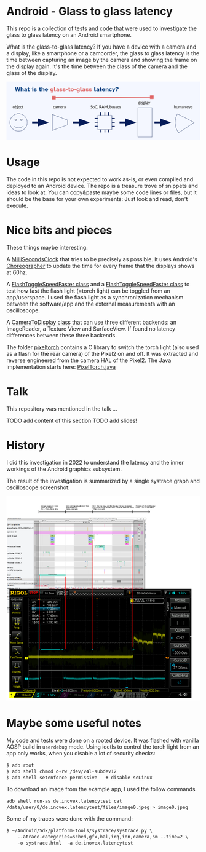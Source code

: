 # Android - Glass to glass latency

This repo is a collection of tests and code that were used to investigate the
glass to glass latency on an Android smartphone.

What is the glass-to-glass latency? If you have a device with a camera and a
display, like a smartphone or a camcorder, the glass to glass latency is the
time between capturing an image by the camera and showing the frame on the
display again.  It's the time between the class of the camera and the glass of
the display.

![Glass to glass latency](pics/glass-to-glass-latency--image-from-slides.png)

# Usage

The code in this repo is not expected to work as-is, or even compiled and
deployed to an Android device. The repo is a treasure trove of snippets and
ideas to look at. You can copy&paste maybe some code lines or files, but it
should be the base for your own experiments: Just look and read, don't execute.

# Nice bits and pieces

These things maybe interesting:

A [MilliSecondsClock](./app/src/main/java/de/inovex/latencytest/MilliSecondsClock.java)
that tries to be precisely as possible. It uses Android's
[Choreographer](https://developer.android.com/reference/android/view/Choreographer)
to update the time for every frame that the displays shows at 60hz.

A [FlashToggleSpeedFaster class](app/src/main/java/de/inovex/latencytest/FlashToggleSpeed.java)
and a [FlashToggleSpeedFaster class](app/src/main/java/de/inovex/latencytest/FlashToggleSpeedFaster.java)
to test how fast the flash light (=torch light) can be toggled from an app/userspace.
I used the flash light as a synchronization mechanism between the software/app
and the external measurements with an oscilloscope.

A [CameraToDisplay class](app/src/main/java/de/inovex/latencytest/CameraToDisplay.java)
that can use three different backends: an ImageReader, a Texture View and
SurfaceView. If found no latency differences between these three backends.

The folder [pixeltorch](pixeltorch/) contains a C library to switch the torch
light (also used as a flash for the rear camera) of the Pixel2 on and off.
It was extracted and reverse engineered from the camera HAL of the Pixel2.
The Java implementation starts here:
[PixelTorch.java](app/src/main/java/de/inovex/latencytest/PixelTorch.java)


# Talk

This repository was mentioned in the talk ...

TODO add content of this section
TODO add slides!


# History

I did this investigation in 2022 to understand the latency and the inner
workings of the Android graphics subsystem.

The result of the investigation is summarized by a single systrace graph and
oscilloscope screenshot:

![systrace graph and oscilloscope screenshot](pics/2022-03-15-torch-to-camera-to-display.systrace-oszi.png)


# Maybe some useful notes

My code and tests were done on a rooted device. It was flashed with vanilla
AOSP build in `userdebug` mode. Using ioctls to control the torch light
from an app only works, when you disable a lot of security checks:

    $ adb root
    $ adb shell chmod o+rw /dev/v4l-subdev12
    $ adb shell setenforce permissive   # disable seLinux

To download an image from the example app, I used the follow commands

    adb shell run-as de.inovex.latencytest cat /data/user/0/de.inovex.latencytest/files/image0.jpeg > image0.jpeg

Some of my traces were done with the command:

    $ ~/Android/Sdk/platform-tools/systrace/systrace.py \
        --atrace-categories=sched,gfx,hal,irq,ion,camera,sm --time=2 \
        -o systrace.html  -a de.inovex.latencytest
